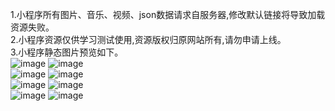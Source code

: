 1.小程序所有图片、音乐、视频、json数据请求自服务器,修改默认链接将导致加载资源失败。  
2.小程序资源仅供学习测试使用,资源版权归原网站所有,请勿申请上线。  
3.小程序静态图片预览如下。  
![image](https://github.com/dong-can/yinyueping/raw/master/preview/1.png)
![image](https://github.com/dong-can/yinyueping/raw/master/preview/2.png)  
![image](https://github.com/dong-can/yinyueping/raw/master/preview/3.png)
![image](https://github.com/dong-can/yinyueping/raw/master/preview/4.png)  
![image](https://github.com/dong-can/yinyueping/raw/master/preview/5.png)
![image](https://github.com/dong-can/yinyueping/raw/master/preview/6.png)  
![image](https://github.com/dong-can/yinyueping/raw/master/preview/7.png)
![image](https://github.com/dong-can/yinyueping/raw/master/preview/8.png)  

